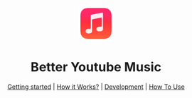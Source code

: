 <div align="center">
    <img height="80" src="/assets/AppleMUsic.png"></img>
    <h1>Better Youtube Music</h1>
    <a href="#getting-started">Getting started</a> |
    <a href="#privacy">How it Works?</a> |
    <a href="#development">Development</a> |
    <a href="#contributors">How To Use</a>
</div>

